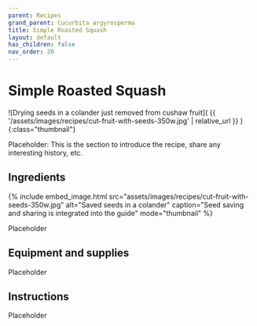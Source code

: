 ```yaml
---
parent: Recipes
grand_parent: Cucurbita argyrosperma
title: Simple Roasted Squash
layout: default
has_children: false
nav_order: 20
---
```


# Simple Roasted Squash

![Drying seeds in a colander just removed from cushaw fruit]( {{ '/assets/images/recipes/cut-fruit-with-seeds-350w.jpg' | relative_url }} )
{:class="thumbnail"}

Placeholder: This is the section to introduce the recipe, share any interesting history, etc.

## Ingredients

{% include embed_image.html src="assets/images/recipes/cut-fruit-with-seeds-350w.jpg" alt="Saved seeds in a colander" caption="Seed saving and sharing is integrated into the guide" mode="thumbnail" %}

Placeholder

## Equipment and supplies

Placeholder

## Instructions

Placeholder